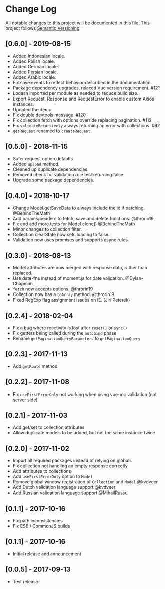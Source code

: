 # Change Log
All notable changes to this project will be documented in this file.
This project follows [Semantic Versioning](http://semver.org/)

## [0.6.0] - 2019-08-15
- Added Indonesian locale.
- Added Polish locale.
- Added German locale.
- Added Persian locale.
- Added Arabic locale.
- Fix save events to reflect behavior described in the documentation.
- Package dependency upgrades, relaxed Vue version requirement. #121
- Lodash imported per module as needed to reduce build size.
- Export Request, Response and RequestError to enable custom Axios instances.
- Updated the demo.
- Fix double devtools message. #120
- Fix collection fetch with options override replacing pagination. #112
- Fix `validateRecursively` always returning an error with collections. #92
- `getRequest` renamed to `createRequest`.

## [0.5.0] - 2018-11-15
- Safer request option defaults
- Added `upload` method.
- Cleaned up duplicate dependencies.
- Removed check for validation rule test returning false.
- Upgrade some package dependencies.

## [0.4.0] - 2018-10-17
- Change Model.getSaveData to always include the id if patching. @BehindTheMath
- Add params/headers to fetch, save and delete functions. @throrin19
- Fix and add more tests for Model.clone() @BehindTheMath
- Minor changes to collection filter.
- Collection clearState now sets loading to false.
- Validation now uses promises and supports async rules.

## [0.3.0] - 2018-08-13
- Model attributes are now merged with response data, rather than replaced.
- Use date-fns instead of moment.js for date validation. @Dylan-Chapman
- `fetch` now accepts options. @throrin19
- Collection now has a `toArray` method. @throrin19
- Fixed RegExp flag assignment issues on IE. (Jiri Peterek)

## [0.2.4] - 2018-02-04
- Fix a bug where reactivity is lost after `reset()` or `sync()`
- Fix getters being called during the `autobind` phase
- Rename `getPaginationQueryParameters` to `getPaginationQuery`

## [0.2.3] - 2017-11-13
- Add `getRoute` method

## [0.2.2] - 2017-11-08
- Fix `useFirstErrorOnly` not working when using vue-mc validation (not server side)

## [0.2.1] - 2017-11-03
- Add get/set to collection attributes
- Allow duplicate models to be added, but not the same instance twice

## [0.2.0] - 2017-11-02
- Import all required packages instead of relying on globals
- Fix collection not handling an empty response correctly
- Add attributes to collections
- Add `useFirstErrorOnly` option to `Model`
- Remove global window registration of `Collection` and `Model` @kvdveer
- Add Dutch validation language support @kvdveer
- Add Russian validation language support @MihailRussu

## [0.1.1] - 2017-10-16
- Fix path inconsistencies
- Fix ES6 / CommonJS builds

## [0.1.1] - 2017-10-16
- Initial release and announcement

## [0.0.5] - 2017-09-13
- Test release





